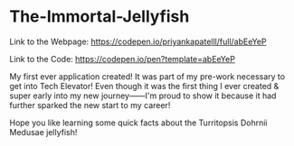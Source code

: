 # The-Immortal-Jellyfish



Link to the Webpage: https://codepen.io/priyankapatelll/full/abEeYeP

Link to the Code: https://codepen.io/pen?template=abEeYeP




My first ever application created! It was part of my pre-work necessary to get into Tech Elevator! Even though it was the first thing I ever created & super early into my new journey——I'm proud to show it because it had further sparked the new start to my career! 

Hope you like learning some quick facts about the Turritopsis Dohrnii Medusae jellyfish!
